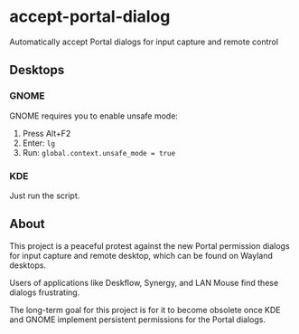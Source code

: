 # accept-portal-dialog

Automatically accept Portal dialogs for input capture and remote control

## Desktops

### GNOME

GNOME requires you to enable unsafe mode:
1. Press Alt+F2
2. Enter: `lg`
3. Run: `global.context.unsafe_mode = true`

### KDE

Just run the script.

## About

This project is a peaceful protest against the new Portal permission dialogs for input capture and remote desktop, which can be found on Wayland desktops.

Users of applications like Deskflow, Synergy, and LAN Mouse find these dialogs frustrating.

The long-term goal for this project is for it to become obsolete once KDE and GNOME implement persistent permissions for the Portal dialogs.
